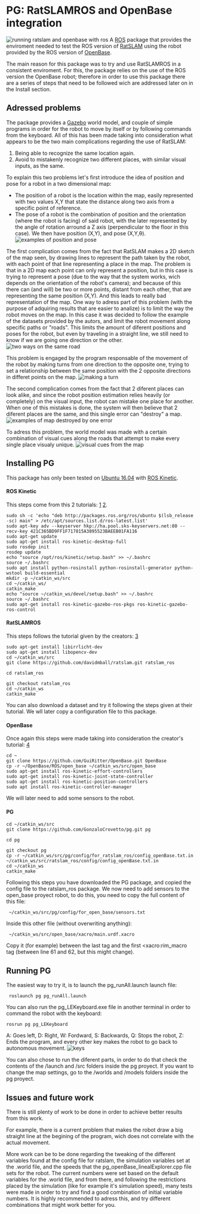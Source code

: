 # PG: RatSLAMROS and OpenBase integration
![running ratslam and openbase with ros](images/Running1.png)
A [ROS](https://www.ros.org/) package that provides the enviroment needed to test the ROS version of [RatSLAM](https://github.com/davidmball/ratslam/blob/wiki/RatSLAMROS.md) using the robot provided by the ROS version of [OpenBase](https://github.com/GuiRitter/OpenBase).

The main reason for this package was to try and use RatSLAMROS in a consistent enviroment. For this, the package relies on the use of the ROS version the OpenBase robot; therefore in order to use this package there are a series of steps that need to be followed wich are addressed later on in the Install section. 

## Adressed problems

The package provides a [Gazebo](http://gazebosim.org/) world  model, and couple of simple programs in order for the robot to move by itself or by following commands from the keyboard. All of this has been made taking into consideration what appears to be the two main complications regarding the use of RatSLAM:
1. Being able to recognize the same location again.
2. Avoid to mistakenly recognize two different places, with similar visual inputs, as the same.

To explain this two problems let's first introduce the idea of position and pose for a robot in a two dimensional map:
- The position of a robot is the location within the map, easily represented with two values X,Y that state the distance along two axis from a specific point of reference.
- The pose of a robot is the combination of position and the orientation (where the robot is facing) of said robot, with the later represented by the angle of rotation arround a Z axis (perpendicular to the floor in this case).
We then have position (X,Y), and pose (X,Y,θ).
![examples of position and pose](images/PositionAndPose.png)

The first complication comes from the fact that RatSLAM makes a 2D sketch of the map seen, by drawing lines to represent the path taken by the robot, with each point of that line representing a place in the map. The problem is that in a 2D map each point can only represent a position, but in this case is trying to represent a pose (due to the way that the system works, wich depends on the orientation of the robot's camera); and because of this there can (and will) be two or more points, distant from each other, that are representing the same position (X,Y). And this leads to really bad representation of the map.
One way to adress part of this problem (with the purpose of adquiring results that are easier to analize) is to limit the way the robot moves on the map. In this case it was decided to follow the example of the datasets provided by the autors, and limit the robot movement along specific paths or "roads". This limits the amount of diferent positions and poses for the robot, but even by traveling in a straight line, we still need to know if we are going one direction or the other.
![two ways on the same road](images/oppositeDirection.png)

This problem is engaged by the program responsable of the movement of the robot by making turns from one direction to the opposite one, trying to set a relationship between the same position with the 2 opposite directions in differet points on the map.
![making a turn](images/AfterTheTurn.png)

The second complication comes from the fact that 2 diferent places can look alike, and since the robot position estimation relies heavily (or completely) on the visual input, the robot can mistake one place for another.
When one of this mistakes is done, the system will then believe that 2 diferent places are the same, and this single error can "destroy" a map.
![examples of map destroyed by one error](images/MapDestruction.png)

To adress this problem, the world model was made with a certain combination of visual cues along the roads that attempt to make every single place visualy unique.
![visual cues from the map](images/VisualCues.png)

## Installing PG
This package has only been tested on [Ubuntu 16.04](http://releases.ubuntu.com/16.04/) with [ROS Kinetic](http://wiki.ros.org/kinetic).

#### ROS Kinetic
This steps come from this 2 tutorials: [1](http://wiki.ros.org/kinetic/Installation/Ubuntu)
[2](http://wiki.ros.org/ROS/Tutorials/InstallingandConfiguringROSEnvironment).
```
sudo sh -c 'echo "deb http://packages.ros.org/ros/ubuntu $(lsb_release -sc) main" > /etc/apt/sources.list.d/ros-latest.list'
sudo apt-key adv --keyserver hkp://ha.pool.sks-keyservers.net:80 --recv-key 421C365BD9FF1F717815A3895523BAEEB01FA116
sudo apt-get update
sudo apt-get install ros-kinetic-desktop-full
sudo rosdep init
rosdep update
echo "source /opt/ros/kinetic/setup.bash" >> ~/.bashrc
source ~/.bashrc
sudo apt install python-rosinstall python-rosinstall-generator python-wstool build-essential
mkdir -p ~/catkin_ws/src
cd ~/catkin_ws/
catkin_make
echo "source ~/catkin_ws/devel/setup.bash" >> ~/.bashrc
source ~/.bashrc
sudo apt-get install ros-kinetic-gazebo-ros-pkgs ros-kinetic-gazebo-ros-control
```
#### RatSLAMROS
This steps follows the tutorial given by the creators: [3](https://github.com/davidmball/ratslam/blob/wiki/RatSLAMROS.md
)
```
sudo apt-get install libirrlicht-dev
sudo apt-get install libopencv-dev
cd ~/catkin_ws/src
git clone https://github.com/davidmball/ratslam.git ratslam_ros
                                                                            cd ratslam_ros
                                                                            git checkout ratslam_ros
cd ~/catkin_ws
catkin_make
```
You can also download a dataset and try it following the steps given at their tutorial.
We wll later copy a configuration file to this package.

#### OpenBase
Once again this steps were made taking into consideration the creator's tutorial:  [4](https://github.com/GuiRitter/OpenBase
)
```
cd ~
git clone https://github.com/GuiRitter/OpenBase.git OpenBase
cp -r ~/OpenBase/ROS/open_base ~/catkin_ws/src/open_base
sudo apt-get install ros-kinetic-effort-controllers
sudo apt-get install ros-kinetic-joint-state-controller
sudo apt-get install ros-kinetic-position-controllers
sudo apt install ros-kinetic-controller-manager
```
We will later need to add some sensors to the robot.

#### PG
```
cd ~/catkin_ws/src
git clone https://github.com/GonzaloCrovetto/pg.git pg
                                                                            cd pg
                                                                            git checkout pg
cp -r ~/catkin_ws/src/pg/config/for_ratslam_ros/config_openBase.txt.in ~/catkin_ws/src/ratslam_ros/config/config_openBase.txt.in
cd ~/catkin_ws
catkin_make
```
Following this steps you have downloaded the PG package, and copied the config file to the ratslam_ros package.
We now need to add sensors to the open_base proyect robot, to do this, you need to copy the full content of this file:
```
 ~/catkin_ws/src/pg/config/for_open_base/sensors.txt
```
Inside this other file (without overwriting anything):
```
 ~/catkin_ws/src/open_base/xacro/main.urdf.xacro
```
Copy it (for example) between the last </joint> tag and the first <xacro:rim_macro tag (between line 61 and 62, but this might change).

## Running PG

The easiest way to try it, is to launch the pg_runAll.launch launch file:
```
 roslaunch pg pg_runAll.launch
```
You can also run the pg_LEKeyboard.exe file in another terminal in order to command the robot with the keyboard:
```
rosrun pg pg_LEKeyboard
```
A: Goes left, D: Right, W: Fordward, S: Backwards, Q: Stops the robot, Z: Ends the program, and every other key makes the robot to go back to autonomous movement.
![keys](images/keys.png)

You can also chose to run the diferent parts, in order to do that check the contents of the /launch and /src folders inside the pg proyect.
If you want to change the map settings, go to the /worlds and /models folders inside the pg proyect.

## Issues and future work

There is still plenty of work to be done in order to achieve better results from this work. 

For example, there is a current problem that makes the robot draw a big straight line at the begining of the program, wich does not correlate with the actual movement.

More work can be to be done regarding the tweaking of the different variables found at the config file for ratslam, the simulation variables set at the .world file, and the speeds that the pg_openBase_linealExplorer.cpp file sets for the robot.
The current numbers were set based on the default variables for the .world file, and from there, and following the restrictions placed by the simulation (like for example it's simulation speed), many tests were made in order to try and find a good combination of initial variable numbers. 
It is highly recommended to adress this, and try different combinations that might work better for you.

